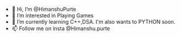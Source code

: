- 👋 Hi, I’m @HimanshuPurte
- 👀 I’m interested in Playing Games
- 🌱 I’m currently learning C++,DSA. I'm also wants to PYTHON soon.
- 📫 Follow me on insta @Himanshu.purte

<!---
HimanshuPurte/HimanshuPurte is a ✨ special ✨ repository because its `README.md` (this file) appears on your GitHub profile.
You can click the Preview link to take a look at your changes.
--->
